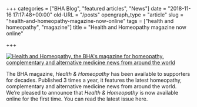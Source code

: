 +++
categories = ["BHA Blog", "featured articles", "News"]
date = "2018-11-16 17:17:48+00:00"
old-URL = "/posts"
opengraph_type = "article"
slug = "health-and-homeopathy-magazine-now-online"
tags = ["health and homeopathy", "magazine"]
title = "Health and Homeopathy magazine now online"

+++

[![Health and Homeopathy, the BHA's magazine for homeopathy, complementary and alternative medicine news from around the world](https://res.cloudinary.com/homeopathyuk/v1557403245/bha/Health-and-Homeopathy-online-magazine-banner-aspect.jpg)](https://magazine.britishhomeopathic.org/)

The BHA magazine, _Health & Homeopathy_ has been available to supporters for decades. Published 3 times a year, it features the latest homeopathy, complementary and alternative medicine news from around the world. We’re pleased to announce that _Health & Homeopathy_ is now available online for the first time. You can read the latest issue here.

